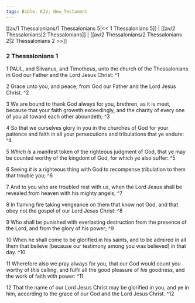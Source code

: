 ```yaml
---
tags: Bible, KJV, New_Testament
---
```


[[av/1 Thessalonians/1 Thessalonians 5|<< 1 Thessalonians 5]] | [[av/2 Thessalonians|2 Thessalonians]] | [[av/2 Thessalonians/2 Thessalonians 2|2 Thessalonians 2 >>]]

### 2 Thessalonians 1

1 PAUL, and Silvanus, and Timotheus, unto the church of the Thessalonians in God our Father and the Lord Jesus Christ: ^1

2 Grace unto you, and peace, from God our Father and the Lord Jesus Christ. ^2

3 We are bound to thank God always for you, brethren, as it is meet, because that your faith groweth exceedingly, and the charity of every one of you all toward each other aboundeth; ^3

4 So that we ourselves glory in you in the churches of God for your patience and faith in all your persecutions and tribulations that ye endure: ^4

5 _Which_ _is_ a manifest token of the righteous judgment of God, that ye may be counted worthy of the kingdom of God, for which ye also suffer: ^5

6 Seeing _it_ _is_ a righteous thing with God to recompense tribulation to them that trouble you; ^6

7 And to you who are troubled rest with us, when the Lord Jesus shall be revealed from heaven with his mighty angels, ^7

8 In flaming fire taking vengeance on them that know not God, and that obey not the gospel of our Lord Jesus Christ: ^8

9 Who shall be punished with everlasting destruction from the presence of the Lord, and from the glory of his power; ^9

10 When he shall come to be glorified in his saints, and to be admired in all them that believe (because our testimony among you was believed) in that day. ^10

11 Wherefore also we pray always for you, that our God would count you worthy of _this_ calling, and fulfil all the good pleasure of _his_ goodness, and the work of faith with power: ^11

12 That the name of our Lord Jesus Christ may be glorified in you, and ye in him, according to the grace of our God and the Lord Jesus Christ. ^12
